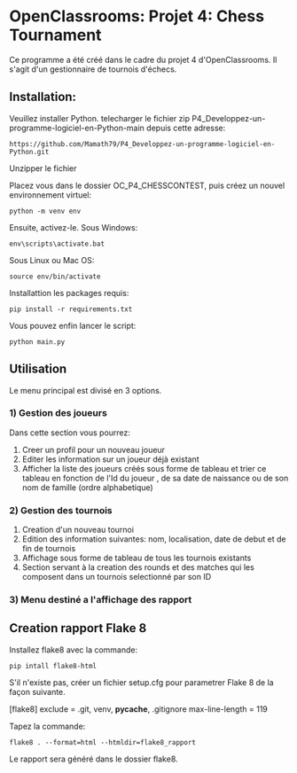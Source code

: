 # OpenClassrooms: Projet 4: Chess Tournament
Ce programme a été créé dans le cadre du projet 4 d'OpenClassrooms. Il s'agit d'un gestionnaire de tournois d'échecs.
## Installation:
Veuillez installer Python.
telecharger le fichier zip P4_Developpez-un-programme-logiciel-en-Python-main depuis cette adresse:
```
https://github.com/Mamath79/P4_Developpez-un-programme-logiciel-en-Python.git
```
Unzipper le fichier

Placez vous dans le dossier OC_P4_CHESSCONTEST, puis créez un nouvel environnement virtuel:
```
python -m venv env
```
Ensuite, activez-le.
Sous Windows:
```
env\scripts\activate.bat
```
Sous Linux ou Mac OS:
```
source env/bin/activate
```
Installattion les packages requis:
```
pip install -r requirements.txt
```
Vous pouvez enfin lancer le script:
```
python main.py
```

## Utilisation
Le menu principal est divisé en 3 options.
### 1) Gestion des joueurs
Dans cette section vous pourrez:
1. Creer un profil pour un nouveau joueur
2. Editer les information sur un joueur déjà existant
3. Afficher la liste des joueurs créés sous forme de tableau et trier ce tableau en fonction de l'Id du joueur , de sa date de naissance  ou de son nom de famille (ordre alphabetique)
### 2) Gestion des tournois
1. Creation d'un nouveau tournoi
2. Edition des information suivantes: nom, localisation, date de debut et de fin de tournois
3. Affichage sous forme de tableau de tous les tournois existants
4. Section servant à la creation des rounds et des matches qui les composent dans un tournois selectionné par son ID
### 3) Menu destiné a l'affichage des rapport

## Creation rapport Flake 8

Installez flake8 avec la commande:

```
pip intall flake8-html
```

S'il n'existe pas, créer un fichier setup.cfg pour parametrer Flake 8 de la façon suivante.

[flake8]
exclude = .git, venv, __pycache__, .gitignore
max-line-length = 119

Tapez la commande:

```
flake8 . --format=html --htmldir=flake8_rapport
```

Le rapport sera généré dans le dossier flake8.
